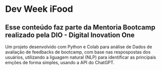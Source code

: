 # Dev Week iFood

## Esse conteúdo faz parte da Mentoria Bootcamp realizado pela DIO - Digital Inovation One

Um projeto desenvolvido com Python e Colab para análise de Dados de avaliação de feedbacks de bootcamp, com base nas respospostas dos usuários, utilizando a liguagem natural (NLP) para identificar as principais emções de forma simples, usando a API do ChatGPT.
